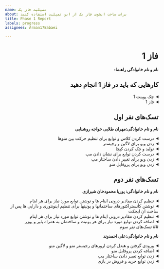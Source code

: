 ```yaml
---
name: تمپلیت فاز یک
about: برای ساخت ایشوی فاز یک از این تمپلیت استفاده کنید
title: Phase 1 Report
labels: progress
assignees: Arman17Babaei

---
```


<div dir="rtl" align='right'>

# فاز 1
**نام و نام خانوادگی راهنما:**

## کارهایی که باید در فاز 1 انجام دهید

<details>
  <summary>چک پوینت 1</summary>

- کامل کردن منو ها (تمپلیت)
- قابلیت ساخت اکانت 
- وجود دیتابیس User ها
- پیاده کردن Map بازی و معماری(لزومی به پیاده سازی کامل نیست صرفا تقریبا مشخص باشد چه تابعایی و چه چیزهایی لازم است)
- کلاس های لازم برای Object های اولیه مثل یگان‌ها و ساختمان‌ها
  <div dir="ltr" align='right'>

  1. [ ] شروع نشده
  2. [ ] در حال انجام
  3. [*] تمام شده
  </div>
</details>

<details>
  <summary>فاز 1</summary>

- موارد باقی مانده از پیاده سازی فاز اول پروژه
  
  <div  dir="ltr" align='right'>
  
  1. [ ] شروع نشده
  2. [*] در حال انجام
  3. [ ] تمام شده
     </div>
</details>

## تسک‌های نفر اول

  **نام و نام خانوادگی:مهران طلایی خواجه روشنایی**
<details>
  <summary>درست کردن کلاس و توابع برای تنظیم حرکت بین منوها</summary>

  <div dir="ltr" align='right'>

  1. [ ] شروع نشده
  2. [ ] در حال انجام
  3. [*] تمام شده
  </div>
</details>
  <details>
  <summary>زدن ویو برای لاگین و رجیستر</summary>

  <div dir="ltr" align='right'>

  1. [ ] شروع نشده
  2. [ ] در حال انجام
  3. [*] تمام شده
  </div>
</details>
  <details>
  <summary>تولید و چک کردن کپچا</summary>

  <div dir="ltr" align='right'>

  1. [ ] شروع نشده
  2. [ ] در حال انجام
  3. [*] تمام شده
  </div>
</details>
  <details>
  <summary>درست کردن توابع برای نشان دادن مپ</summary>

  <div dir="ltr" align='right'>

  1. [ ] شروع نشده
  2. [ ] در حال انجام
  3. [*] تمام شده
  </div>
</details>
  <details>
  <summary>زدن ویو برای تغییر دادن ساختار مپ</summary>

  <div dir="ltr" align='right'>

  1. [ ] شروع نشده
  2. [ ] در حال انجام
  3. [*] تمام شده
  </div>
</details>
  <details>
  <summary>زدن ویو برای پروفایل منو</summary>

  <div dir="ltr" align='right'>

  1. [ ] شروع نشده
  2. [ ] در حال انجام
  3. [*] تمام شده
  </div>
</details>

## تسک‌های نفر دوم

  **نام و نام خانوادگی: پوریا محمودخان شیرازی**
<details>
  <summary>تنظیم کردن مقادیر درونی اینام ها و نوشتن توابع مورد نیاز برای هر اینام</summary>

  <div dir="ltr" align='right'>

  1. [ ] شروع نشده
  2. [ ] در حال انجام
  3. [*] تمام شده
  </div>
</details>
  <details>
  <summary>نوشتن کانستراکتورهای ساختمانها و یونیتها برای تنظیم اینونتوری و دارایی ها پس از ساخت ان ابجکت</summary>

  <div dir="ltr" align='right'>

  1. [ ] شروع نشده
  2. [ ] در حال انجام
  3. [*] تمام شده
  </div>
</details>
  <details>
  <summary>تنظیم کردن مقادیر درونی اینام ها و نوشتن توابع مورد نیاز برای هر اینام</summary>

  <div dir="ltr" align='right'>

  1. [ ] شروع نشده
  2. [ ] در حال انجام
  3. [*] تمام شده
  </div>
</details>
<details>
  <summary>اضافه کردن توابع مورد نیاز برای هر یونیت و ساختمان به همراه پلیر و یوزر</summary>

  <div dir="ltr" align='right'>

  1. [ ] شروع نشده
  2. [ ] در حال انجام
  3. [*] تمام شده
  </div>
</details>
## تسک‌های نفر سوم

  **نام و نام خانوادگی:علی احمدوند**
<details>
  <summary>ورودی گرفتن و هندل کردن ارورهای رجیستر منو و لاگین منو</summary>

  <div dir="ltr" align='right'>

  1. [ ] شروع نشده
  2. [ٓٓٓٓٓٓ ] در حال انجام
  3. [*] تمام شده
  </div>
</details>
<details>
  <summary>اضافه کردن پروفایل منو</summary>

  <div dir="ltr" align='right'>

  1. [ ] شروع نشده
  2. [ٓٓٓٓٓٓ ] در حال انجام
  3. [*] تمام شده
  </div>
</details>
<details>
 <summary>زدن توابع تغییر دادن ساختار مپ</summary>

  <div dir="ltr" align='right'>

  1. [ ] شروع نشده
  2. [ٓٓٓٓٓٓ ] در حال انجام
  3. [*] تمام شده
  </div>
</details>
<details>
  <summary>زدن توابع خرید و فروش در بازی</summary>

  <div dir="ltr" align='right'>

  1. [ ] شروع نشده
  2. [ٓٓٓٓٓٓ ] در حال انجام
  3. [*] تمام شده
  </div>
</details>
</details>
</div>
